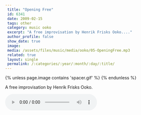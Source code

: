 ```yaml
---
 title: "Opening Free"
 id: 6341
 date: 2009-02-15
 tags: other
 category: music ooko
 excerpt: "A free improvisation by Henrik Frisks Ooko...."
 author_profile: false
 show_date: true
 image: 
 media: /assets/files/music/media/ooko/05-OpeningFree.mp3
 related: true
 layout: single
 permalink: /:categories/:year/:month/:day/:title/
---
```

{% unless page.image contains 'spacer.gif' %}
{% endunless %}

A free improvisation by Henrik Frisks Ooko.

![](/assets/files/music/media/ooko/05-OpeningFree.mp3)
